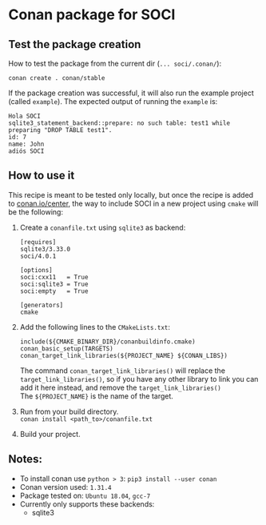 # Conan package for SOCI

## Test the package creation
How to test the package from the current dir (`... soci/.conan/`):

    conan create . conan/stable

If the package creation was successful, it will also run
the example project (called `example`). 
The expected output of running the `example` is:

```
Hola SOCI
sqlite3_statement_backend::prepare: no such table: test1 while preparing "DROP TABLE test1".
id: 7
name: John
adiós SOCI
```

## How to use it
This recipe is meant to be tested only locally, but 
once the recipe is added to [conan.io/center](https://conan.io/center/),
the way to include SOCI in a new project using `cmake` will
be the following:

1. Create a `conanfile.txt` using `sqlite3` as backend: 
    
    ```
    [requires]
    sqlite3/3.33.0
    soci/4.0.1
    
    [options]
    soci:cxx11   = True
    soci:sqlite3 = True
    soci:empty   = True
    
    [generators]
    cmake
    ```

2. Add the following lines to the `CMakeLists.txt`:

    ```
    include(${CMAKE_BINARY_DIR}/conanbuildinfo.cmake)
    conan_basic_setup(TARGETS)
    conan_target_link_libraries(${PROJECT_NAME} ${CONAN_LIBS})
    ```

    The command `conan_target_link_libraries()` will replace the `target_link_libraries()`, so
    if you have any other library to link you can add it here instead, and remove
    the `target_link_libraries()`  
    The `${PROJECT_NAME}` is the name of the target.

3. Run from your build directory.  
    `conan install <path_to>/conanfile.txt` 

4. Build your project.

## Notes:

- To install conan use `python > 3`: `pip3 install --user conan`  
- Conan version used: `1.31.4`
- Package tested on: `Ubuntu 18.04`, `gcc-7`
- Currently only supports these backends:
    - sqlite3

